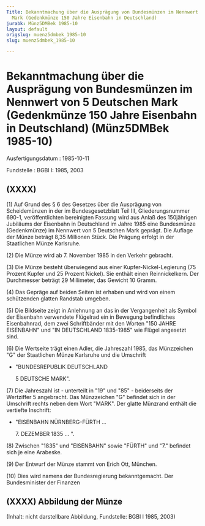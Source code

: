 ```yaml
---
Title: Bekanntmachung über die Ausprägung von Bundesmünzen im Nennwert von 5 Deutschen
  Mark (Gedenkmünze 150 Jahre Eisenbahn in Deutschland)
jurabk: Münz5DMBek 1985-10
layout: default
origslug: muenz5dmbek_1985-10
slug: muenz5dmbek_1985-10

---
```


# Bekanntmachung über die Ausprägung von Bundesmünzen im Nennwert von 5 Deutschen Mark (Gedenkmünze 150 Jahre Eisenbahn in Deutschland) (Münz5DMBek 1985-10)

Ausfertigungsdatum
:   1985-10-11

Fundstelle
:   BGBl I: 1985, 2003



## (XXXX)

(1) Auf Grund des § 6 des Gesetzes über die Ausprägung von
Scheidemünzen in der im Bundesgesetzblatt Teil III, Gliederungsnummer
690-1, veröffentlichten bereinigten Fassung wird aus Anlaß des
150jährigen Jubiläums der Eisenbahn in Deutschland im Jahre 1985 eine
Bundesmünze (Gedenkmünze) im Nennwert von 5 Deutschen Mark geprägt.
Die Auflage der Münze beträgt 8,35 Millionen Stück. Die Prägung
erfolgt in der Staatlichen Münze Karlsruhe.

(2) Die Münze wird ab 7. November 1985 in den Verkehr gebracht.

(3) Die Münze besteht überwiegend aus einer Kupfer-Nickel-Legierung
(75 Prozent Kupfer und 25 Prozent Nickel). Sie enthält einen
Reinnickelkern. Der Durchmesser beträgt 29 Millimeter, das Gewicht 10
Gramm.

(4) Das Gepräge auf beiden Seiten ist erhaben und wird von einem
schützenden glatten Randstab umgeben.

(5) Die Bildseite zeigt in Anlehnung an das in der Vergangenheit als
Symbol der Eisenbahn verwendete Flügelrad ein in Bewegung befindliches
Eisenbahnrad, dem zwei Schriftbänder mit den Worten "150 JAHRE
EISENBAHN" und "IN DEUTSCHLAND 1835-1985" wie Flügel angesetzt sind.

(6) Die Wertseite trägt einen Adler, die Jahreszahl 1985, das
Münzzeichen "G" der Staatlichen Münze Karlsruhe und die Umschrift

*   "BUNDESREPUBLIK DEUTSCHLAND

    5 DEUTSCHE MARK".




(7) Die Jahreszahl ist - unterteilt in "19" und "85" - beiderseits der
Wertziffer 5 angebracht. Das Münzzeichen "G" befindet sich in der
Umschrift rechts neben dem Wort "MARK". Der glatte Münzrand enthält
die vertiefte Inschrift:

*   "EISENBAHN NÜRNBERG-FÜRTH
    ...

    7\. DEZEMBER 1835
    ... ".




(8) Zwischen "1835" und "EISENBAHN" sowie "FÜRTH" und "7." befindet
sich je eine Arabeske.

(9) Der Entwurf der Münze stammt von Erich Ott, München.

(10) Dies wird namens der Bundesregierung bekanntgemacht.
Der Bundesminister der Finanzen


## (XXXX) Abbildung der Münze

(Inhalt: nicht darstellbare Abbildung,
Fundstelle: BGBl I 1985, 2003)

